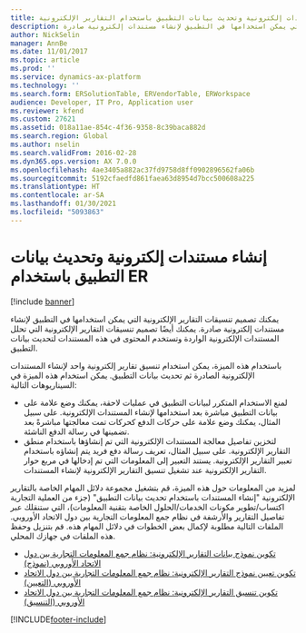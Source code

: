 ```yaml
---
title: إنشاء مستندات إلكترونية وتحديث بيانات التطبيق باستخدام التقارير الإلكترونية​
description: يمكنك تصميم تنسيقات التقارير الإلكترونية التي يمكن استخدامها في التطبيق لإنشاء مستندات إلكترونية صادرة.
author: NickSelin
manager: AnnBe
ms.date: 11/01/2017
ms.topic: article
ms.prod: ''
ms.service: dynamics-ax-platform
ms.technology: ''
ms.search.form: ERSolutionTable, ERVendorTable, ERWorkspace
audience: Developer, IT Pro, Application user
ms.reviewer: kfend
ms.custom: 27621
ms.assetid: 018a11ae-854c-4f36-9358-8c39baca882d
ms.search.region: Global
ms.author: nselin
ms.search.validFrom: 2016-02-28
ms.dyn365.ops.version: AX 7.0.0
ms.openlocfilehash: 4ae3405a882ac37fd9758d8ff0902896562fa06b
ms.sourcegitcommit: 5192cfaedfd861faea63d8954d7bcc500608a225
ms.translationtype: HT
ms.contentlocale: ar-SA
ms.lasthandoff: 01/30/2021
ms.locfileid: "5093863"
---
```

# <a name="generate-electronic-documents-and-update-application-data-by-using-er"></a>إنشاء مستندات إلكترونية وتحديث بيانات التطبيق باستخدام ER‎

[!include [banner](../includes/banner.md)]

يمكنك تصميم تنسيقات التقارير الإلكترونية التي يمكن استخدامها في التطبيق لإنشاء مستندات إلكترونية صادرة. يمكنك أيضًا تصميم تنسيقات التقارير الإلكترونية التي تحلل المستندات الإلكترونية الواردة وتستخدم المحتوى في هذه المستندات لتحديث بيانات التطبيق.

باستخدام هذه الميزة، يمكن استخدام تنسيق تقارير إلكترونية واحد لإنشاء المستندات الإلكترونية الصادرة ثم تحديث بيانات التطبيق. يمكن استخدام هذه الميزة في السيناريوهات التالية:

- لمنع الاستخدام المتكرر لبيانات التطبيق في عمليات لاحقة، يمكنك وضع علامة على بيانات التطبيق مباشرة بعد استخدامها لإنشاء المستندات الإلكترونية. على سبيل المثال، يمكنك وضع علامة على حركات الدفع كحركات تمت معالجتها مباشرةً بعد تضمينها في رسالة الدفع الناشئة.
- لتخزين تفاصيل معالجة المستندات الإلكترونية التي تم إنشاؤها باستخدام منطق التقارير الإلكترونية. على سبيل المثال، تعريف رسالة دفع فريد يتم إنشاؤه باستخدام تعبير التقارير الإلكترونية. يستند التعبير إلى المعلومات التي تم إدخالها في مربع حوار التقارير الإلكترونية عند تشغيل تنسيق التقارير الإلكترونية لإنشاء المستندات.

لمزيد من المعلومات حول هذه الميزة، قم بتشغيل مجموعة دلائل المهام الخاصة بالتقارير الإلكترونية "إنشاء المستندات باستخدام تحديث بيانات التطبيق" (جزء من العملية التجارية اكتساب/تطوير مكونات الخدمات/الحلول الخاصة بتقنية المعلومات)، التي ستنقلك عبر تفاصيل التقارير والأرشفة في نظام جمع المعلومات التجارية بين دول الاتحاد الأوروبي. الملفات التالية مطلوبة لإكمال بعض الخطوات في دلائل المهام هذه. قم بتنزيل وحفظ هذه الملفات في جهازك المحلي.

- [تكوين نموذج بيانات التقارير الإلكترونية: نظام جمع المعلومات التجارية بين دول الاتحاد الأوروبي (نموذج)](https://go.microsoft.com/fwlink/?linkid=849038)
- [تكوين تعيين نموذج التقارير الإلكترونية: نظام جمع المعلومات التجارية بين دول الاتحاد الأوروبي (التعيين)](https://go.microsoft.com/fwlink/?linkid=849038)
- [تكوين تنسيق التقارير الإلكترونية: نظام جمع المعلومات التجارية بين دول الاتحاد الأوروبي (التنسيق)](https://go.microsoft.com/fwlink/?linkid=849038)


[!INCLUDE[footer-include](../../../includes/footer-banner.md)]